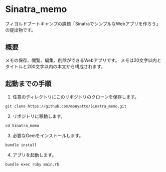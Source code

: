 # Sinatra_memo
フィヨルドブートキャンプの課題「SinatraでシンプルなWebアプリを作ろう」の提出物です。

## 概要
メモの保存、閲覧、編集、削除ができるWebアプリです。
メモは20文字以内とタイトルと200文字以内の本文から構成されます。

## 起動までの手順

1. 任意のディレクトリにこのリポジトリのクローンを保存します。
```
git clone https://github.com/monyatto/Sinatra_memo.git
```

2. リポジトリに移動します。
```
cd Sinatra_memo
```

3. 必要なGemをインストールします。
```
bundle install
```

4. アプリを起動します。
```
bundle exec ruby main.rb
```

